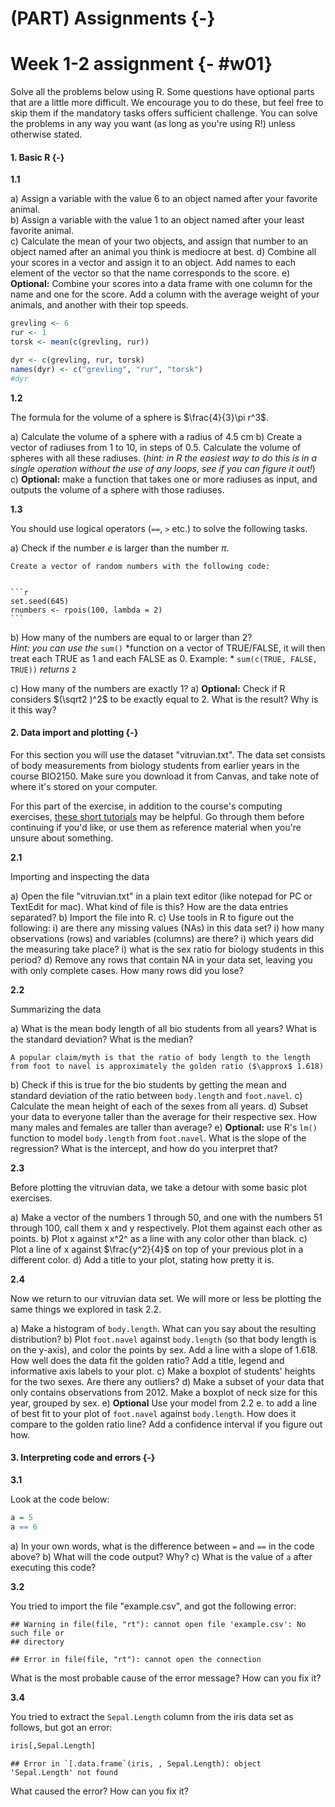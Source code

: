 # (PART) Assignments {-}

# Week 1-2 assignment {- #w01}

Solve all the problems below using R. Some questions have optional parts that are a little more difficult. We encourage you to do these, but feel free to skip them if the mandatory tasks offers sufficient challenge. You can solve the problems in any way you want (as long as you're using R!) unless otherwise stated.

#### 1. Basic R {-}

**1.1**

a) Assign a variable with the value 6 to an object named after your favorite animal.  
b) Assign a variable with the value 1 to an object named after your least favorite animal.  
c) Calculate the mean of your two objects, and assign that number to an object named after an animal you think is mediocre at best.
d) Combine all your scores in a vector and assign it to an object. Add names to each element of the vector so that the name corresponds to the score.
e) **Optional:** Combine your scores into a data frame with one column for the name and one for the score. Add a column with the average weight of your animals, and another with their top speeds.


```r
grevling <- 6
rur <- 1
torsk <- mean(c(grevling, rur))

dyr <- c(grevling, rur, torsk)
names(dyr) <- c("grevling", "rur", "torsk")
#dyr
```


**1.2**

The formula for the volume of a sphere is $\frac{4}{3}\pi r^3$.

a) Calculate the volume of a sphere with a radius of 4.5 cm
b) Create a vector of radiuses from 1 to 10, in steps of 0.5. Calculate the volume of spheres with all these radiuses. (*hint: in R the easiest way to do this is in a single operation without the use of any loops, see if you can figure it out!*)
c) **Optional:** make a function that takes one or more radiuses as input, and outputs the volume of a sphere with those radiuses.

**1.3**

You should use logical operators (`==`, `>` etc.) to solve the following tasks.

a) Check if the number $e$ is larger than the number $\pi$.

    
    Create a vector of random numbers with the following code:  
    
    
    ```r
    set.seed(645)
    rnumbers <- rpois(100, lambda = 2)
    ```

b) How many of the numbers are equal to or larger than 2?  
    *Hint: you can use the* `sum()` *function on a vector of TRUE/FALSE, it will then treat each TRUE as 1 and each FALSE as 0. Example: * `sum(c(TRUE, FALSE, TRUE))` *returns* `2`

c) How many of the numbers are exactly 1?
a) **Optional:** Check if R considers $(\sqrt2 )^2$ to be exactly equal to 2. What is the result? Why is it this way?


#### 2. Data import and plotting {-}

For this section you will use the dataset "vitruvian.txt". The data set consists of body measurements from biology students from earlier years in the course BIO2150. Make sure you download it from Canvas, and take note of where it's stored on your computer.

For this part of the exercise, in addition to the course's computing exercises, [these short tutorials](https://evengar.github.io/short-tutorials) may be helpful. Go through them before continuing if you'd like, or use them as reference material when you're unsure about something.

**2.1**

Importing and inspecting the data

a) Open the file "vitruvian.txt" in a plain text editor (like notepad for PC or TextEdit for mac). What kind of file is this? How are the data entries separated?
b) Import the file into R.
c) Use tools in R to figure out the following:
    i) are there any missing values (NAs) in this data set?
    i) how many observations (rows) and variables (columns) are there?
    i) which years did the measuring take place?
    i) what is the sex ratio for biology students in this period?
d) Remove any rows that contain NA in your data set, leaving you with only complete cases. How many rows did you lose?

**2.2**

Summarizing the data 

a) What is the mean body length of all bio students from all years? What is the standard deviation? What is the median?

    A popular claim/myth is that the ratio of body length to the length from foot to navel is approximately the golden ratio ($\approx$ 1.618)

b) Check if this is true for the bio students by getting the mean and standard deviation of the ratio between `body.length` and `foot.navel`.
c) Calculate the mean height of each of the sexes from all years.
d) Subset your data to everyone taller than the average for their respective sex. How many males and females are taller than average?
e) **Optional:** use R's `lm()` function to model `body.length` from `foot.navel`. What is the slope of the regression? What is the intercept, and how do you interpret that?

**2.3**

Before plotting the vitruvian data, we take a detour with some basic plot exercises.

a) Make a vector of the numbers 1 through 50, and one with the numbers 51 through 100, call them x and y respectively. Plot them against each other as points.
b) Plot x against x^2^ as a line with any color other than black.
c) Plot a line of x against $\frac{y^2}{4}$ on top of your previous plot in a different color.
d) Add a title to your plot, stating how pretty it is.


**2.4**

Now we return to our vitruvian data set. We will more or less be plotting the same things we explored in task 2.2.

a) Make a histogram of `body.length`. What can you say about the resulting distribution?
b) Plot `foot.navel` against `body.length` (so that body length is on the y-axis), and color the points by sex. Add a line with a slope of 1.618. How well does the data fit the golden ratio? Add a title, legend and informative axis labels to your plot.
c) Make a boxplot of students' heights for the two sexes. Are there any outliers?
d) Make a subset of your data that only contains observations from 2012. Make a boxplot of neck size for this year, grouped by sex.
e) **Optional** Use your model from 2.2 e. to add a line of best fit to your plot of `foot.navel` against `body.length`. How does it compare to the golden ratio line? Add a confidence interval if you figure out how.


#### 3. Interpreting code and errors {-}

**3.1**

Look at the code below:


```r
a = 5
a == 6
```

a) In your own words, what is the difference between `=` and `==` in the code above?
b) What will the code output? Why?
c) What is the value of `a` after executing this code?

**3.2**

You tried to import the file "example.csv", and got the following error:


```
## Warning in file(file, "rt"): cannot open file 'example.csv': No such file or
## directory
```

```
## Error in file(file, "rt"): cannot open the connection
```

What is the most probable cause of the error message? How can you fix it?

**3.4**

You tried to extract the `Sepal.Length` column from the iris data set as follows, but got an error:


```r
iris[,Sepal.Length]
```

```
## Error in `[.data.frame`(iris, , Sepal.Length): object 'Sepal.Length' not found
```

What caused the error? How can you fix it?
